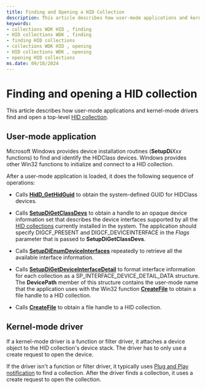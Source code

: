 ```yaml
---
title: Finding and Opening a HID Collection
description: This article describes how user-mode applications and kernel-mode drivers find and open a top-level HID collection.
keywords:
- collections WDK HID , finding
- HID collections WDK , finding
- finding HID collections
- collections WDK HID , opening
- HID collections WDK , opening
- opening HID collections
ms.date: 09/18/2024
---
```


# Finding and opening a HID collection

This article describes how user-mode applications and kernel-mode drivers find and open a top-level [HID collection](hid-collections.md).

## User-mode application

Microsoft Windows provides device installation routines (**SetupDi***Xxx* functions) to find and identify the HIDClass devices. Windows provides other Win32 functions to initialize and connect to a HID collection.

After a user-mode application is loaded, it does the following sequence of operations:

- Calls **[HidD_GetHidGuid](/windows-hardware/drivers/ddi/hidsdi/nf-hidsdi-hidd_gethidguid)** to obtain the system-defined GUID for HIDClass devices.

- Calls **[SetupDiGetClassDevs](/windows/win32/api/setupapi/nf-setupapi-setupdigetclassdevsw)** to obtain a handle to an opaque device information set that describes the device interfaces supported by all the [HID collections](hid-collections.md) currently installed in the system. The application should specify DIGCF_PRESENT and DIGCF_DEVICEINTERFACE in the *Flags* parameter that is passed to **SetupDiGetClassDevs**.

- Calls **[SetupDiEnumDeviceInterfaces](/windows/win32/api/setupapi/nf-setupapi-setupdienumdeviceinterfaces)** repeatedly to retrieve all the available interface information.

- Calls **[SetupDiGetDeviceInterfaceDetail](/windows/win32/api/setupapi/nf-setupapi-setupdigetdeviceinterfacedetaila)** to format interface information for each collection as a SP_INTERFACE_DEVICE_DETAIL_DATA structure. The **DevicePath** member of this structure contains the user-mode name that the application uses with the Win32 function **[CreateFile](/windows/win32/api/fileapi/nf-fileapi-createfilea)** to obtain a file handle to a HID collection.

- Calls **[CreateFile](/windows/win32/api/fileapi/nf-fileapi-createfilea)** to obtain a file handle to a HID collection.

## Kernel-mode driver

If a kernel-mode driver is a function or filter driver, it attaches a device object to the HID collection's device stack. The driver has to only use a create request to open the device.

If the driver isn't a function or filter driver, it typically uses [Plug and Play notification](../kernel/pnp-notification-overview.md) to find a collection. After the driver finds a collection, it uses a create request to open the collection.
